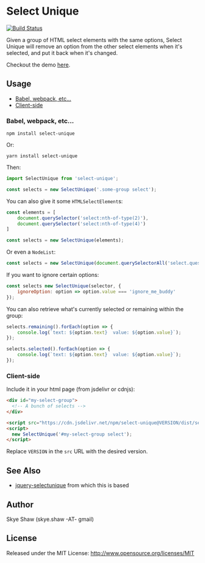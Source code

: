 # Select Unique

[![Build Status](https://travis-ci.org/sshaw/select-unique.svg?branch=master)](https://travis-ci.org/sshaw/select-unique)

Given a group of HTML select elements with the same options, Select Unique will remove an option from the other select
elements when it's selected, and put it back when it's changed.

Checkout the demo [here](https://sshaw.github.io/select-unique#demo).

## Usage

* [Babel, webpack, etc...](#babel-webpack-etc)
* [Client-side](#client-side)

### Babel, webpack, etc...

```
npm install select-unique
```

Or:
```
yarn install select-unique
```

Then:
```js
import SelectUnique from 'select-unique';

const selects = new SelectUnique('.some-group select');
```

You can also give it some `HTMLSelectElement`s:
```js
const elements = [
    document.querySelector('select:nth-of-type(2)'),
    document.querySelector('select:nth-of-type(4)')
]

const selects = new SelectUnique(elements);
```

Or even a `NodeList`:
```js
const selects = new SelectUnique(document.querySelectorAll('select.question'));
```

If you want to ignore certain options:
```js
const selects new SelectUnique(selector, {
    ignoreOption: option => option.value === 'ignore_me_buddy'
});
```

You can also retrieve what's currently selected or remaining within the group:
```js
selects.remaining().forEach(option => {
    console.log(`text: ${option.text}  value: ${option.value}`);
});

selects.selected().forEach(option => {
    console.log(`text: ${option.text}  value: ${option.value}`);
});
```

### Client-side

Include it in your html page (from jsdelivr or cdnjs):
```html
<div id="my-select-group">
  <!-- A bunch of selects -->
</div>

<script src="https://cdn.jsdelivr.net/npm/select-unique@VERSION/dist/select-unique.min.js"></script>
<script>
  new SelectUnique('#my-select-group select');
</script>
```

Replace `VERSION` in the `src` URL with the desired version.

## See Also

* [jquery-selectunique](https://github.com/sshaw/jquery-selectunique) from which this is based

## Author

Skye Shaw (skye.shaw -AT- gmail)

## License

Released under the MIT License: http://www.opensource.org/licenses/MIT

